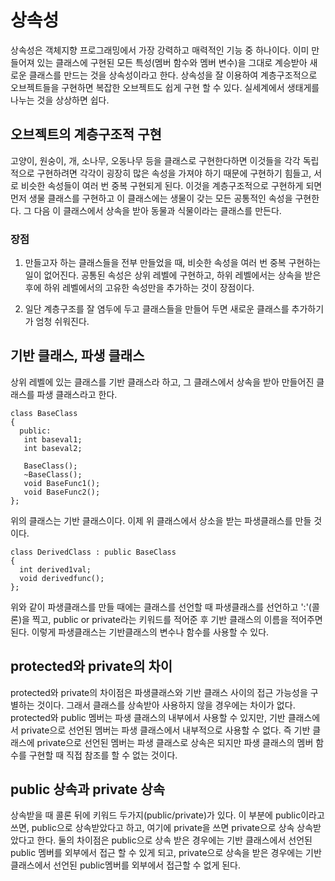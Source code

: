 상속성
======
상속성은 객체지향 프로그래밍에서 가장 강력하고 매력적인 기능 중 하나이다. 이미 만들어져 있는 클래스에 구현된 모든 특성(멤버 함수와 멤버 변수)을 그대로 계승받아 새로운 클래스를 만드는 것을 상속성이라고 한다. 상속성을 잘 이용하여 계층구조적으로 오브젝트들을 구현하면 복잡한 오브젝트도 쉽게 구현 할 수 있다. 실세계에서 생태게를 나누는 것을 상상하면 쉽다.

## 오브젝트의 계층구조적 구현
고양이, 원숭이, 개, 소나무, 오동나무 등을 클래스로 구현한다하면 이것들을 각각 독립적으로 구현하려면 각각이 굉장히 많은 속성을 가져야 하기 때문에 구현하기 힘들고, 서로 비슷한 속성들이 여러 번 중복 구현되게 된다. 이것을 계층구조적으로 구현하게 되면 먼저 생물 클래스를 구현하고 이 클래스에는 생물이 갖는 모든 공통적인 속성을 구현한다. 그 다음 이 클래스에서 상속을 받아 동물과 식물이라는 클래스를 만든다.

### 장점

1. 만들고자 하는 클래스들을 전부 만들었을 때, 비슷한 속성을 여러 번 중복 구현하는 일이 없어진다. 공통된 속성은 상위 레벨에 구현하고, 하위 레벨에서는 상속을 받은 후에 하위 레벨에서의 고유한 속성만을 추가하는 것이 장점이다.

2. 일단 계층구조를 잘 염두에 두고 클래스들을 만들어 두면 새로운 클래스를 추가하기가 엄청 쉬워진다.

## 기반 클래스, 파생 클래스
상위 레벨에 있는 클래스를 기반 클래스라 하고, 그 클래스에서 상속을 받아 만들어진 클래스를 파생 클래스라고 한다.

```
class BaseClass
{
  public:
   int baseval1;
   int baseval2;

   BaseClass();
   ~BaseClass();
   void BaseFunc1();
   void BaseFunc2();
};
```
위의 클래스는 기반 클래스이다. 이제 위 클래스에서 상소을 받는 파생클래스를 만들 것이다.

```
class DerivedClass : public BaseClass
{
  int derived1val;
  void derivedfunc();
};
```
위와 같이 파생클래스를 만들 때에는 클래스를 선언할 때 파생클래스를 선언하고 ':'(콜론)을 찍고, public or private라는 키워드를 적어준 후 기반 클래스의 이름을 적어주면 된다. 이렇게 파생클래스는 기반클래스의 변수나 함수를 사용할 수 있다.

## protected와 private의 차이
protected와 private의 차이점은 파생클래스와 기반 클래스 사이의 접근 가능성을 구별하는 것이다. 그래서 클래스를 상속받아 사용하지 않을 경우에는 차이가 없다. protected와 public 멤버는 파생 클래스의 내부에서 사용할 수 있지만, 기반 클래스에서 private으로 선언된 멤버는 파생 클래스에서 내부적으로 사용할 수 없다. 즉 기반 클래스에 private으로 선언된 멤버는 파생 클래스로 상속은 되지만 파생 클래스의 멤버 함수를 구현할 때 직접 참조를 할 수 없는 것이다.

## public 상속과 private 상속
상속받을 때 콜론 뒤에 키워드 두가지(public/private)가 있다. 이 부분에 public이라고 쓰면, public으로 상속받았다고 하고, 여기에 private을 쓰면 private으로 상속 상속받았다고 한다. 둘의 차이점은 public으로 상속 받은 경우에는 기반 클래스에서 선언된 public 멤버를 외부에서 접근 할 수 있게 되고, private으로 상속을 받은 경우에는 기반 클래스에서 선언된 public멤버를 외부에서 접근할 수 없게 된다.
